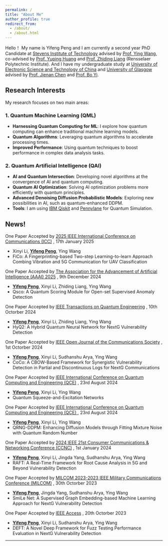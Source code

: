 ```yaml
---
permalink: /
title: "About Me"
author_profile: true
redirect_from: 
  - /about/
  - /about.html
---
```


Hello！ My name is Yifeng Peng and I am currently a second year PhD Candidate at [Stevens Institute of Technology](https://www.stevens.edu/) advised by [Prof. Ying Wang](https://www.stevens.edu/profile/ywang6), co-advised by [Prof. Yuping Huang](https://www.stevens.edu/profile/yhuang5) and [Prof. Zhiding Liang](https://www.innovationadvancedlab.com/) (Rensselaer Polytechnic Institute). And I have my undergraduate study at [University of Electronic Science and Technology of China](https://en.uestc.edu.cn/) and [University of Glasgow](https://www.gla.ac.uk/) advised by [Prof. Jienan Chen](https://scholar.google.ca/citations?user=uAkKmZUAAAAJ&hl=en&oi=ao) and [Prof. Bo Yi](https://faculty.uestc.edu.cn/yibo/en/index.htm).

## Research Interests <i class="fas fa-flask"></i>

My research focuses on two main areas:

### 1. Quantum Machine Learning (QML) <i class="fas fa-atom"></i>
- **Harnessing Quantum Computing for ML**: I explore how quantum computing can enhance traditional machine learning models.
- **Quantum Algorithms**: Leveraging quantum algorithms to accelerate processing times.
- **Improved Performance**: Using quantum techniques to boost performance in complex data analysis tasks.

### 2. Quantum Artificial Intelligence (QAI) <i class="fas fa-brain"></i>
- **AI and Quantum Intersection**: Developing novel algorithms at the convergence of AI and quantum computing.
- **Quantum AI Optimization**: Solving AI optimization problems more efficiently with quantum principles.
- **Advanced Denoising Diffusion Probabilistic Models**: Exploring new possibilities in AI, such as quantum-enhanced DDPM.
- **Tools**: I am using [IBM Qiskit](https://www.ibm.com/quantum/qiskit) and [Pennylane](https://pennylane.ai/) for Quantum Simulation.

## News! <i class="fa-solid fa-font-awesome"></i> 
<i class="fa-solid fa-wand-magic-sparkles"></i> One Paper Accepted by [2025 IEEE International Conference on Communications (ICC)](https://icc2025.ieee-icc.org/) , 17th January 2025
- Xinyi Li, <u><b>Yifeng Peng</b></u>, Ying Wang
- FiCo: A Fingerprinting-based Two-step Learning-to-learn Approach Combing Vibration and 5G Communication for UAV Classification

<i class="fa-solid fa-wand-magic-sparkles"></i> One Paper Accepted by [The Association for the Advancement of Artificial Intelligence (AAAI) 2025](https://aaai.org/) , 9th December 2024
- <u><b>Yifeng Peng</b></u>, Xinyi Li, Zhiding Liang, Ying Wang
- Qsco: A Quantum Scoring Module for Open-set Supervised Anomaly Detection

<i class="fa-solid fa-wand-magic-sparkles"></i> One Paper Accepted by [IEEE Transactions on Quantum Engineering](https://ieeexplore.ieee.org/xpl/RecentIssue.jsp?punumber=8924785) , 10th Octorber 2024
- <u><b>Yifeng Peng</b></u>, Xinyi Li, Zhiding Liang, Ying Wang
- HyQ2: A Hybrid Quantum Neural Network for NextG Vulnerability Detection

<i class="fa-solid fa-wand-magic-sparkles"></i> One Paper Accepted by [IEEE Open Journal of the Communications Society](https://ieeexplore.ieee.org/xpl/RecentIssue.jsp?punumber=8782661) , 1st Octorber 2024
- <u><b>Yifeng Peng</b></u>, Xinyi Li, Sudhanshu Arya, Ying Wang
- CoCo: A CBOW-Based Framework for Synergistic Vulnerability Detection in Partial and Discontinuous Logs for NextG Communications

<i class="fa-solid fa-wand-magic-sparkles"></i> One Paper Accepted by [IEEE International Conference on Quantum Computing and Engineering (QCE)](https://qce.quantum.ieee.org/2024/) , 23rd August 2024
- <u><b>Yifeng Peng</b></u>, Xinyi Li, Ying Wang
- Quantum Squeeze-and-Excitation Networks

<i class="fa-solid fa-wand-magic-sparkles"></i> One Paper Accepted by [IEEE International Conference on Quantum Computing and Engineering (QCE) ](https://qce.quantum.ieee.org/2024/) , 23rd August 2024
- <u><b>Yifeng Peng</b></u>, Xinyi Li, Ying Wang
- QRNG-DDPM: Enhancing Diffusion Models through Fitting Mixture Noise with Quantum Random Number

<i class="fa-solid fa-wand-magic-sparkles"></i> One Paper Accepted by [2024 IEEE 21st Consumer Communications & Networking Conference (CCNC)](https://ccnc2024.ieee-ccnc.org/) , 1st January 2024
- <u><b>Yifeng Peng</b></u>, Xinyi Li, Jingda Yang, Sudhanshu Arya, Ying Wang
- RAFT: A Real-Time Framework for Root Cause Analysis in 5G and Beyond Vulnerability Detection

<i class="fa-solid fa-wand-magic-sparkles"></i> One Paper Accepted by [MILCOM 2023-2023 IEEE Military Communications Conference (MILCOM)](https://milcom2023.milcom.org/) , 30th Octorber 2023
- <u><b>Yifeng Peng</b></u>, Jingda Yang, Sudhanshu Arya, Ying Wang
- SmiLe Net: A Supervised Graph Embedding-based Machine Learning Approach for NextG Vulnerability Detection


<i class="fa-solid fa-wand-magic-sparkles"></i> One Paper Accepted by [IEEE Access](https://ieeeaccess.ieee.org/) , 20th Octorber 2023
- <u><b>Yifeng Peng</b></u>, Xinyi Li, Sudhanshu Arya, Ying Wang
- DEFT: A Novel Deep Framework for Fuzz Testing Performance Evaluation in NextG Vulnerability Detection


<hr>
  
<script type='text/javascript' id='clustrmaps' src='//cdn.clustrmaps.com/map_v2.js?cl=ffffff&w=250&t=n&d=dechcSMjaGO07G6CymH4u-Bg05CWw8GLJyjQW_JhEZg'></script>
